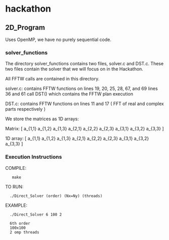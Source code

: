 # hackathon

## 2D_Program

Uses OpenMP, we have no purely sequential code.

### solver_functions 

The directory solver_functions contains two files, solver.c and DST.c. These two files contain the solver that we will focus on in the Hackathon.

All FFTW calls are contained in this directory. 

solver.c:
    contains FFTW functions on lines 19, 20, 25, 28, 67, and 69
    lines 36 and 61 call DST() which contains the FFTW plan execution
    
DST.c:
    contains FFTW functions on lines 11 and 17 ( FFT of real and complex parts respectively )

We store the matrices as 1D arrays:

Matrix:
[ a_{1,1}  a_{1,2}  a_{1,3}
  a_{2,1}  a_{2,2}  a_{2,3}
  a_{3,1}  a_{3,2}  a_{3,3} ]
  
  1D array:
  [ a_{1,1}  a_{1,2}  a_{1,3}  a_{2,1}  a_{2,2}  a_{2,3}  a_{3,1}  a_{3,2}  a_{3,3} ]
  
  
  
  ### Execution Instructions
  
  COMPILE:
  
       make
        
  TO RUN:

      ./Direct_Solver (order) (Nx=Ny) (threads)

  EXAMPLE:

      ./Direct_Solver 6 100 2

      6th order
      100x100 
      2 omp threads
